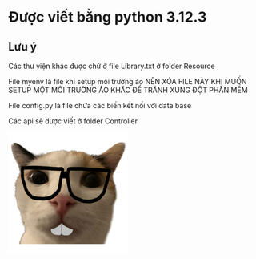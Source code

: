 # Được viết bằng python 3.12.3


## Lưu ý
Các thư viện khác được chứ ở file Library.txt ở folder Resource

File myenv là file khi setup môi trường ảo NÊN XÓA FILE NÀY KHI MUỐN SETUP MỘT MÔI TRƯỜNG ẢO KHÁC ĐỂ TRÁNH XUNG ĐỘT PHẦN MỀM

File config.py là file chứa các biến kết nối với data base

Các api sẽ được viết ở folder Controller

![example](Asset/pic.png)
